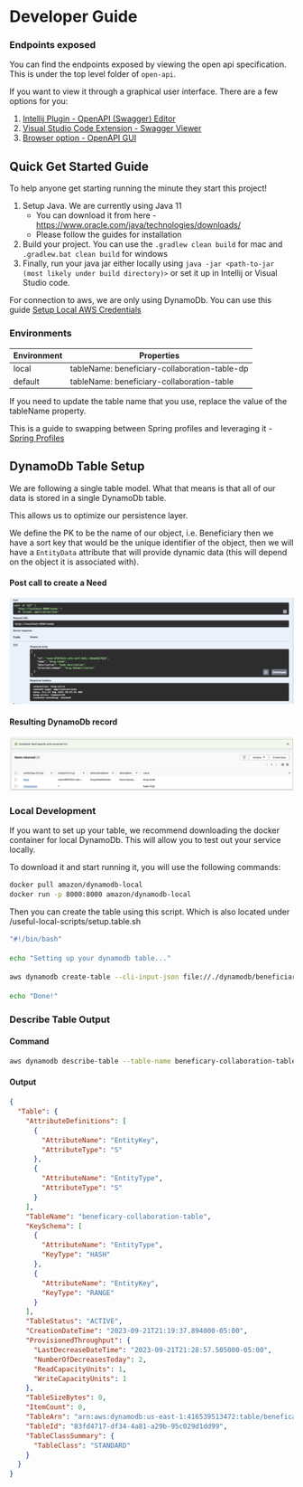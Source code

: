 # Developer Guide

### Endpoints exposed

You can find the endpoints exposed by viewing the open api specification. This is under the top level folder of `open-api`.

If you want to view it through a graphical user interface. There are a few options for you:

1. [Intellij Plugin - OpenAPI ​(Swagger)​ Editor](https://plugins.jetbrains.com/plugin/14837-openapi-swagger-editor)
2. [Visual Studio Code Extension - Swagger Viewer](https://marketplace.visualstudio.com/items?itemName=42Crunch.vscode-openapi)
3. [Browser option - OpenAPI GUI](https://mermade.github.io/openapi-gui/)

## Quick Get Started Guide

To help anyone get starting running the minute they start this project!

1. Setup Java. We are currently using Java 11
    - You can download it from here - https://www.oracle.com/java/technologies/downloads/
    - Please follow the guides for installation
2. Build your project. You can use the `.gradlew clean build` for mac and `.gradlew.bat clean build` for windows
3. Finally, run your java jar either locally using `java -jar <path-to-jar (most likely under build directory)>` or set
   it up in Intellij or Visual Studio code.

For connection to aws, we are only using DynamoDb. You can use this guide [Setup Local AWS Credentials](https://docs.aws.amazon.com/sdk-for-java/v1/developer-guide/setup-credentials.html)

### Environments

| Environment | Properties                                    |
|-------------|-----------------------------------------------|
| local       | tableName: beneficiary-collaboration-table-dp |
| default     | tableName: beneficiary-collaboration-table    |

If you need to update the table name that you use, replace the value of the tableName property.

This is a guide to swapping between Spring profiles and leveraging it - [Spring Profiles](https://www.baeldung.com/spring-profiles)

## DynamoDb Table Setup

We are following a single table model. What that means is that all of our data is stored in a single DynamoDb table.

This allows us to optimize our persistence layer.

We define the PK to be the name of our object, i.e. Beneficiary then we have a sort key that would be the unique
identifier of the object,
then we will have a `EntityData` attribute that will provide dynamic data (this will depend on the object it is
associated with).

#### Post call to create a Need

![Swagger Need Post Call](../screenshots/Swagger-Need-Post.png)

#### Resulting DynamoDb record

![Data inserted into DynamoDb Table](../screenshots/SingleDynamoDbTable.png)

### Local Development

If you want to set up your table, we recommend downloading the docker container for local DynamoDb. This will allow
you to test out your service locally.

To download it and start running it, you will use the following commands:

```bash
docker pull amazon/dynamodb-local
docker run -p 8000:8000 amazon/dynamodb-local
```

Then you can create the table using this script. Which is also located under /useful-local-scripts/setup.table.sh

```bash
"#!/bin/bash"

echo "Setting up your dynamodb table..."

aws dynamodb create-table --cli-input-json file://./dynamodb/beneficiary-collaboration-table.json --endpoint-url http://localhost:8000

echo "Done!"
```

### Describe Table Output

#### Command

```bash
aws dynamodb describe-table --table-name beneficary-collaboration-table
```

#### Output

```json 
{
  "Table": {
    "AttributeDefinitions": [
      {
        "AttributeName": "EntityKey",
        "AttributeType": "S"
      },
      {
        "AttributeName": "EntityType",
        "AttributeType": "S"
      }
    ],
    "TableName": "beneficary-collaboration-table",
    "KeySchema": [
      {
        "AttributeName": "EntityType",
        "KeyType": "HASH"
      },
      {
        "AttributeName": "EntityKey",
        "KeyType": "RANGE"
      }
    ],
    "TableStatus": "ACTIVE",
    "CreationDateTime": "2023-09-21T21:19:37.894000-05:00",
    "ProvisionedThroughput": {
      "LastDecreaseDateTime": "2023-09-21T21:28:57.505000-05:00",
      "NumberOfDecreasesToday": 2,
      "ReadCapacityUnits": 1,
      "WriteCapacityUnits": 1
    },
    "TableSizeBytes": 0,
    "ItemCount": 0,
    "TableArn": "arn:aws:dynamodb:us-east-1:416539513472:table/beneficary-collaboration-table",
    "TableId": "83fd4717-df34-4a81-a29b-95c029d1dd99",
    "TableClassSummary": {
      "TableClass": "STANDARD"
    }
  }
}
```